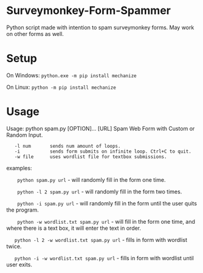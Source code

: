 # Surveymonkey-Form-Spammer
Python script made with intention to spam surveymonkey forms. May work on other forms as well.
# Setup
On Windows: ```python.exe -m pip install mechanize```

On Linux: ```python -m pip install mechanize```

# Usage
Usage: python spam.py [OPTION]... [URL]
Spam Web Form with Custom or Random Input.
```
   -l num       sends num amount of loops.   
   -i           sends form submits on infinite loop. Ctrl+C to quit.   
   -w file      uses wordlist file for textbox submissions.
```
examples:

```    python spam.py url``` - will randomly fill in the form one time.

```    python -l 2 spam.py url``` - will randomly fill in the form two times.

```    python -i spam.py url``` - will randomly fill in the form until the user quits the program.

```    python -w wordlist.txt spam.py url``` - will fill in the form one time, and where there is a text box, it will enter the text in order.

```   python -l 2 -w wordlist.txt spam.py url``` - fills in form with wordlist twice.

```   python -i -w wordlist.txt spam.py url``` - fills in form with wordlist until user exits.

